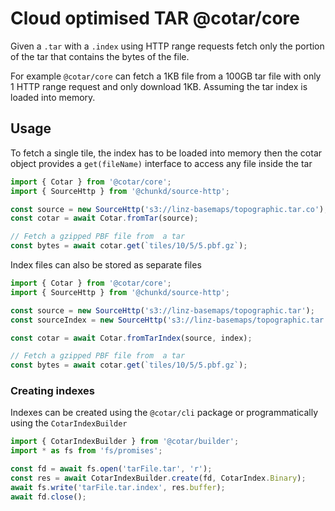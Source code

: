 # Cloud optimised TAR @cotar/core

Given a `.tar` with a `.index` using HTTP range requests fetch only the portion of the tar that contains the bytes of the file.

For example `@cotar/core` can fetch a 1KB file from a 100GB tar file with only 1 HTTP range request and only download 1KB. Assuming the tar index is loaded into memory.

## Usage

To fetch a single tile, the index has to be loaded into memory then the cotar object provides a `get(fileName)` interface to access any file inside the tar

```typescript
import { Cotar } from '@cotar/core';
import { SourceHttp } from '@chunkd/source-http';

const source = new SourceHttp('s3://linz-basemaps/topographic.tar.co');
const cotar = await Cotar.fromTar(source);

// Fetch a gzipped PBF file from  a tar
const bytes = await cotar.get(`tiles/10/5/5.pbf.gz`);
```

Index files can also be stored as separate files

```typescript
import { Cotar } from '@cotar/core';
import { SourceHttp } from '@chunkd/source-http';

const source = new SourceHttp('s3://linz-basemaps/topographic.tar');
const sourceIndex = new SourceHttp('s3://linz-basemaps/topographic.tar.index');

const cotar = await Cotar.fromTarIndex(source, index);

// Fetch a gzipped PBF file from  a tar
const bytes = await cotar.get(`tiles/10/5/5.pbf.gz`);
```

### Creating indexes

Indexes can be created using the `@cotar/cli` package or programmatically using the `CotarIndexBuilder`

```typescript
import { CotarIndexBuilder } from '@cotar/builder';
import * as fs from 'fs/promises';

const fd = await fs.open('tarFile.tar', 'r');
const res = await CotarIndexBuilder.create(fd, CotarIndex.Binary);
await fs.write('tarFile.tar.index', res.buffer);
await fd.close();
```
